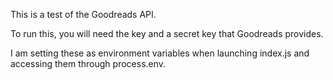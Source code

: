 This is a test of the Goodreads API.

To run this, you will need the key and a secret key that Goodreads provides.

I am setting these as environment variables when launching index.js and accessing them through process.env.
